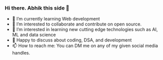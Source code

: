 ### Hi there. Abhik this side 👋
<!--
**Abhiksahu3092/Abhiksahu3092** is a ✨ _special_ ✨ repository because its `README.md` (this file) appears on your GitHub profile.-->

- 🌱 I’m currently learning Web development
- 👯 I’m interested to collaborate and contribute on  open source.
- 🤔 I’m interested in learning new cutting edge technologies such  as AI, ML and data science
- 💬 Happy to discuss about coding, DSA, and development
- 📫 How to reach me: You can DM me on any of my given social media handles.
